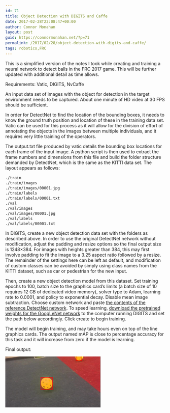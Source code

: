 ```yaml
---
id: 71
title: Object Detection with DIGITS and Caffe
date: 2017-02-28T22:08:47+00:00
author: Connor Monahan
layout: post
guid: https://connormonahan.net/?p=71
permalink: /2017/02/28/object-detection-with-digits-and-caffe/
tags: robotics,FRC
---
```

This is a simplified version of the notes I took while creating and training a neural network to detect balls in the FRC 2017 game. This will be further updated with additional detail as time allows.

Requirements: Vatic, DIGITS, NvCaffe

An input data set of images with the object for detection in the target environment needs to be captured. About one minute of HD video at 30 FPS should be sufficient.

In order for DetectNet to find the location of the bounding boxes, it needs to know the ground truth position and location of these in the training data set. Vatic can be used for this process as it will allow for the division of effort of annotating the objects in the images between multiple individuals, and it requires very little training of the operators.

The output.txt file produced by vatic details the bounding box locations for each frame of the input image. A python script is then used to extract the frame numbers and dimensions from this file and build the folder structure demanded by DetectNet, which is the same as the KITTI data set. The layout appears as follows:

    ./train
    ./train/images
    ./train/images/00001.jpg
    ./train/labels
    ./train/labels/00001.txt
    ./val
    ./val/images
    ./val/images/00001.jpg
    ./val/labels
    ./val/labels/00001.txt

In DIGITS, create a new object detection data set with the folders as described above. In order to use the original DetectNet network without modification, adjust the padding and resize options so the final output size is 1248&#215;384. For images with heights greater than 384, this may first involve padding to fit the image to a 3.25 aspect ratio followed by a resize. The remainder of the settings here can be left as default, and modification of custom classes can be avoided by simply using class names from the KITTI dataset, such as car or pedestrian for the new input.

Then, create a new object detection model from this dataset. Set training epochs to 100, batch size to the graphics card&#8217;s limits (a batch size of 10 requires 12 GB of dedicated video memory), solver type to Adam, learning rate to 0.0001, and policy to exponential decay. Disable mean image subtraction. Choose custom network and paste [the contents of the reference DetectNet network](https://raw.githubusercontent.com/NVIDIA/caffe/caffe-0.15/examples/kitti/detectnet_network.prototxt). To speed learning, [download the pretrained weights for the GoogLeNet network](http://dl.caffe.berkeleyvision.org/bvlc_googlenet.caffemodel) to the computer running DIGITS and set the path below accordingly. Click create to begin training.

The model will begin training, and may take hours even on top of the line graphics cards. The output named mAP is close to percentage accuracy for this task and it will increase from zero if the model is learning.

Final output:

![Image of ball on field with red rectangle drawn due to its being recognized by the algorithm](/images/visual-300x160.png)

